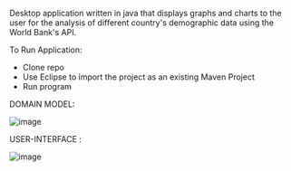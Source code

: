 Desktop application written in java that displays graphs and charts to the user for the analysis of different country's demographic data using the World Bank's API.

To Run Application:

- Clone repo
- Use Eclipse to import the project as an existing Maven Project
- Run program

DOMAIN MODEL: 

![image](https://user-images.githubusercontent.com/87501612/130724338-afae129c-acd3-49bf-80a9-df7e7f3e43a0.png)

USER-INTERFACE :

![image](https://user-images.githubusercontent.com/87501612/130724542-0ee04e1f-6998-42c8-985e-afd817976546.png)


